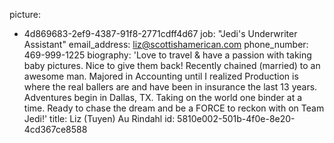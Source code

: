 picture:
  - 4d869683-2ef9-4387-91f8-2771cdff4d67
job: "Jedi's Underwriter Assistant"
email_address: liz@scottishamerican.com
phone_number: 469-999-1225
biography: 'Love to travel & have a passion with taking baby pictures.  Nice to give them back!  Recently chained (married) to an awesome man.  Majored in Accounting until I realized Production is where the real ballers are and have been in insurance the last 13 years.  Adventures begin in Dallas, TX.  Taking on the world one binder at a time.   Ready to chase the dream and be a FORCE to reckon with on Team Jedi!'
title: Liz (Tuyen) Au Rindahl
id: 5810e002-501b-4f0e-8e20-4cd367ce8588
